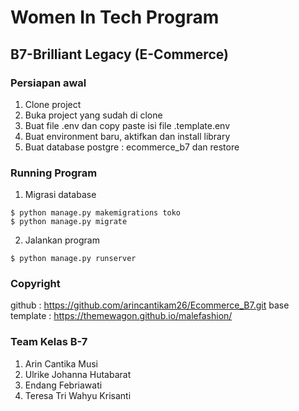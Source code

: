 # Women In Tech Program
## B7-Brilliant Legacy (E-Commerce)
### Persiapan awal
1. Clone project
2. Buka project yang sudah di clone
3. Buat file .env dan copy paste isi file .template.env
4. Buat environment baru, aktifkan dan install library
5. Buat database postgre : ecommerce_b7 dan restore

### Running Program
1. Migrasi database 
```
$ python manage.py makemigrations toko
$ python manage.py migrate
```
2. Jalankan program
```
$ python manage.py runserver
```

### Copyright
github : https://github.com/arincantikam26/Ecommerce_B7.git
base template : https://themewagon.github.io/malefashion/

### Team Kelas B-7
1. Arin Cantika Musi
2. Ulrike Johanna Hutabarat
3. Endang Febriawati
4. Teresa Tri Wahyu Krisanti

